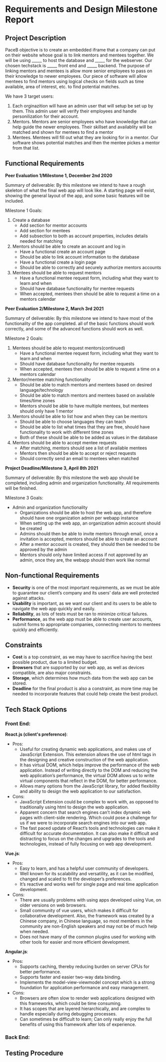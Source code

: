 # Requirements and Design Milestone Report


## Project Description

PaceB objective is to create an embedded iframe that a company can put on their website whose goal is to link mentors and mentees together. We will be using _____ to host the database and _____ for the webserver. Our chosen techstack is _____ front end and _____ backend. The purpose of linking mentors and mentees is allow more senior employees to pass on their knowledge to newer employees. Our piece of software will allow mentees to find mentors using logical checks on fields such as time available, area of interest, etc. to find potential matches. 

We have 3 target users:
1. Each orginazition will have an admin user that will setup be set up by them. This admin user will verify their employees and handle personilization for their account.
2. Mentors. Mentors are senior employees who have knowledge that can help guide the newer employees. Their skillset and availablity will be matched and shown for mentees to find a mentor
3. Mentees. Mentees will fill out what they are looking for in a mentor. Our software shows potential matches and then the mentee pickes a mentor from that list.


## Functional Requirements 
**Peer Evaluation 1/Milestone 1, December 2nd 2020**

Summary of deliverable: By this milestone we intend to have a rough skeleton of what the final web app will look like. A starting page will exist, showing the general layout of the app, and some basic features will be included.

Milestone 1 Goals:
1. Create a database
   * Add section for mentor accounts
   * Add section for mentees
   * Add subsection to both as account properties, includes details needed for matching
2. Mentors should be able to create an account and log in
   * Have a functional create an account page
   * Should be able to link account information to the database
   * Have a functional create a login page
   * Should be able to correctly and securely authorize mentors accounts
3. Mentees should be able to request mentors
   * Have a functional mentee request form, including what they want to learn and when
   * Should have database functionality for mentee requests
   * When accepted, mentees then should be able to request a time on a mentors calendar
   
**Peer Evaluation 2/Milestone 2, March 3rd 2021**

Summary of deliverable: By this milestone we intend to have most of the functionality of the app completed. all of the basic functions should work correctly, and some of the advanced functions should work as well.

Milestone 2 Goals:
1. Mentees should be able to request mentors(continued)
   * Have a functional mentee request form, including what they want to learn and when
   * Should have database functionality for mentee requests
   * When accepted, mentees then should be able to request a time on a mentors calendar
2. Mentor/mentee matching functionality 
   * Should be able to match mentors and mentees based on desired language/technology
   * Should be able to match mentors and mentees based on available times/time zones
   * Mentors should be able to have multiple mentees, but mentees should only have 1 mentor
3. Mentors should be able to list how and when they can be mentors
   * Should be able to choose languages they can teach
   * Should be able to list what times that they are free, should have functionality to work with different time zones
   * Both of these should be able to be added as values in the database
4. Mentors should be able to accept mentee requests
   * After matching, mentors should see a list of available mentees
   * Mentors then should be able to accept or reject requests
   * Should correctly send an email to mentees when matched
   
**Project Deadline/Milestone 3, April 8th 2021**
  
Summary of deliverable: By this milestone the web app should be completed, including admin and organization functionality. All requirements will be finished. 

Milestone 3 Goals:
* Admin and organization functionality
   * Organizations  should be able to host the web app, and therefore should have one organization admin per webapp instance
   * When setting up the web app, an organization admin account should be created
   * Admins should then be able to invite mentors through email, once a invitation is accepted, mentors should be able to create an account
   * After a mentor account is created, they should then be needed to be approved by the admin
   * Mentors should only have limited access if not approved by an admin, once they are, the webapp should then work like normal
   
## Non-functional Requirements
* **Security** is one of the most important requirements, as we must be able to guarantee our client’s company and its users’ data are well protected against attacks.
* **Usability** is important, as we want our client and its users to be able to navigate the web app quickly and easily.
* **Reliability**, as lots of tests must be ran to minimize critical failures.
* **Performance**, as the web app must be able to create user accounts, submit forms to appropriate companies, connecting mentors to mentees quickly and efficiently.

## Constraints
* **Cost** is a top constraint, as we may have to sacrifice having the best possible product, due to a limited budget.
* **Browsers** that are supported by our web app, as well as devices compatible, are also major constraints.
* **Storage**, which determines how much data from the web app can be stored.
* **Deadline** for the final product is also a constraint, as more time may be needed to incorporate features that could help create the best product.

## Tech Stack Options
### Front End:

**React.js (client's preference)**:
* Pros:
  - Useful for creating dynamic web applications, and makes use of JavaScript Extension. This extension allows the use of html tags in the designing and creative construction of the web application.
  - It has virtual DOM, which helps improve the performance of the web application. Instead of writing directly to the DOM and reducing the web application’s performance, the virtual DOM allows us to write virtual components that reflect in the DOM, for better performance.
  - Allows many options from the JavaScript library, for added flexibility and ability to design the web application to our satisfaction.
* Cons:
  - JavaScript Extension could be complex to work with, as opposed to traditionally using html to design the web application.
  - Apparent concern that search engines can’t index dynamic web pages with client-side rendering. Which could pose a challenge for us if we were to incorporate search engines into our web app.
  - The fast paced update of React’s tools and technologies can make it difficult for accurate documentation. It can also make it difficult and distracting to focus on the changes and upgrades to the tools and technologies, instead of fully focusing on web app development.

**Vue.js**:
* Pros:
  - Easy to learn, and has a helpful user community of developers.
  - Well known for its scalability and versatility, as it can be modified, changed and scaled to fit the developer’s preferences.
  - It’s reactive and works well for single page and real time application development.
* Cons:
  - There are usually problems with using apps developed using Vue, on older versions on web browsers.
  - Small community of vue users, which makes it difficult for collaborative development. Also, the framework was created by a Chinese company, in Chinese language, so most members in the community are non-English speakers and may not be of much help when needed.
  - Does not have many of the common plugins used for working with other tools for easier and more efficient development.

**Angular.js**:
* Pros:
  - Supports caching, thereby reducing burden on server CPUs for better performance.
  - Supports faster and easier two-way data binding.
  - Implements the model-view-viewmodel concept which is a strong foundation for application performance and easy management.
* Cons:
  - Browsers are often slow to render web applications designed with this frameworks, which could be time consuming.
  - It has scopes that are layered hierarchically, and are complex to handle especially during debugging processes.
  - Can sometimes be difficult to learn; Can only really enjoy the full benefits of using this framework after lots of experience.

### Back End:


## Testing Procedure 
